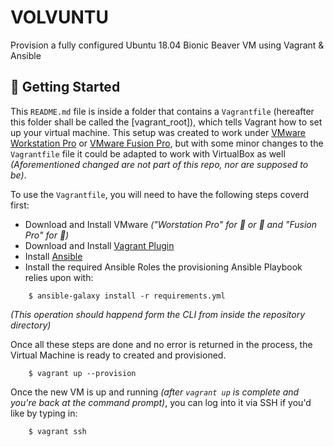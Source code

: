 VOLVUNTU
========

Provision a fully configured Ubuntu 18.04 Bionic Beaver VM using Vagrant & Ansible

:paw_prints: Getting Started
----------------------------

This `README.md` file is inside a folder that contains a `Vagrantfile` (hereafter this folder shall be called the [vagrant_root]), which tells Vagrant how to set up your virtual machine. This setup was created to work under [VMware Workstation Pro](https://www.vmware.com/products/workstation-pro/workstation-pro-evaluation.html) or [VMware Fusion Pro](https://www.vmware.com/my/products/fusion-pro.html), but with some minor changes to the `Vagrantfile` file it could be adapted to work with VirtualBox as well _(Aforementioned changed are not part of this repo, nor are supposed to be)_.

To use the `Vagrantfile`, you will need to have the following steps coverd first:

- Download and Install VMware _("Worstation Pro" for :penguin: or :diamond_shape_with_a_dot_inside: and "Fusion Pro" for :apple:)_
- Download and Install [Vagrant Plugin](https://www.vagrantup.com/vmware/index.html)
- Install [Ansible](https://docs.ansible.com/ansible/latest/installation_guide/intro_installation.html)
- Install the required Ansible Roles the provisioning Ansible Playbook relies upon with:
```
    $ ansible-galaxy install -r requirements.yml
```

_(This operation should happend form the CLI from inside the repository directory)_

Once all these steps are done and no error is returned in the process, the Virtual Machine is ready to created and provisioned.

```
    $ vagrant up --provision
```

Once the new VM is up and running _(after `vagrant up` is complete and you're back at the command prompt)_, you can log into it via SSH if you'd like by typing in:

```
    $ vagrant ssh
```
